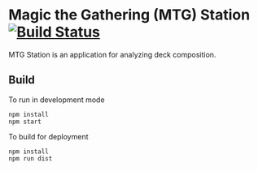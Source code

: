 # Magic the Gathering (MTG) Station [![Build Status](https://travis-ci.org/jaybkun/mtgstation.svg?branch=master)](https://travis-ci.org/jaybkun/mtgstation)



MTG Station is an application for analyzing deck composition.

## Build

To run in development mode

    npm install
    npm start


To build for deployment

    npm install
    npm run dist
